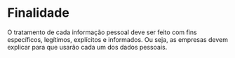 # Finalidade

O tratamento de cada informação pessoal deve ser feito com fins específicos, legítimos, explícitos e informados. Ou seja, as empresas devem explicar para que usarão cada um dos dados pessoais.